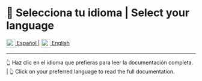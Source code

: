 # 📘 Selecciona tu idioma | Select your language

<a href="README_es.md">
  <img src="https://cdn.jsdelivr.net/gh/twitter/twemoji@14.0.2/assets/svg/1f1ea-1f1f8.svg" width="24" style="vertical-align: middle;"/>
  Español
</a> |
<a href="README_en.md">
  <img src="https://cdn.jsdelivr.net/gh/twitter/twemoji@14.0.2/assets/svg/1f1ec-1f1e7.svg" width="24" style="vertical-align: middle;"/>
  English
</a>

---

👆 Haz clic en el idioma que prefieras para leer la documentación completa. | 👆 Click on your preferred language to read the full documentation.
